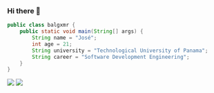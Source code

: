 ### Hi there 👋


```java
public class balgxmr {
    public static void main(String[] args) {
        String name = "José";
        int age = 21;
        String university = "Technological University of Panama";
        String career = "Software Development Engineering";
    }
}
```
<img src="https://github-readme-stats.vercel.app/api?username=balgxmr&&show_icons=true&title_color=D5425C&icon_color=D5425C&text_color=D5425C&bg_color=FFFEFE"> 

<img src="https://media3.giphy.com/media/v1.Y2lkPTc5MGI3NjExbXk2NHVnam1vZzFmaHh5Zmc3cTV4anUwajIxMHQzbnQwcDFqOXlkZCZlcD12MV9pbnRlcm5hbF9naWZfYnlfaWQmY3Q9Zw/iJLAju9iMjQfC/giphy.webp">

<!---
<div align="center"><img src="https://github.com/duiqt/herta_kuru/blob/main/static/img/hertaa_github.gif"></div>


<img src="https://spotify-recently-played-readme.vercel.app/api?user=a554cv3ht153qqo177q0109er&width=300&count=3" />


## [ඞ](https://www.youtube.com/watch?v=dQw4w9WgXcQ) About me
- Panamanian, 19 years old.
- Currently maintaining [PixelOS](https://github.com/PixelOS-AOSP) for Xiaomi Mi 9 (cepheus).
- Saquenme de latinoamérica xd.

# My social media
[![Twitter](https://img.shields.io/badge/Twitter-1DA1F2?style=for-the-badge&logo=twitter&logoColor=white)](https://twitter.com/balgxmr)
[![Telegram](https://img.shields.io/badge/Telegram-0088cc?style=for-the-badge&logo=telegram&logoColor=ffffff)](https://t.me/balgxmr)
[![YouTube](https://img.shields.io/badge/YouTube-FF0000?style=for-the-badge&logo=youtube&logoColor=white)](https://www.youtube.com/balgxmr)
[![Instagram](https://img.shields.io/badge/Instagram-E5C44C?style=for-the-badge&logo=instagram&logoColor=white)](https://www.instagram.com/seraphfx_/)
[![Instagram](https://img.shields.io/badge/Instagram-E4405F?style=for-the-badge&logo=instagram&logoColor=white)](https://www.instagram.com/balgxmr/)

baalgx/baalgx is a ✨ special ✨ repository because its `README.md` (this file) appears on your GitHub profile.
You can click the Preview link to take a look at your changes.
--->
